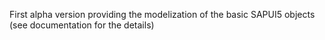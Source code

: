 First alpha version providing the modelization of the basic SAPUI5 objects (see documentation for the details)